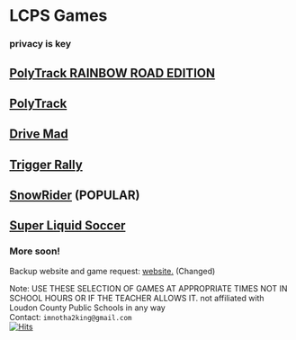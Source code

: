 # LCPS Games
### privacy is key
## [ PolyTrack RAINBOW ROAD EDITION ](https://lcpsgames.github.io/PolyTrackRainbowRoad/) 
## [PolyTrack](https://lcpsgames.github.io/polytrack/) 
## [ Drive Mad ](https://lcpsgames.github.io/drivemad/) 
## [ Trigger Rally ](https://lcpsgames.github.io/TriggerRally/) 
## [ SnowRider](https://lcpsgames.github.io/snowrider/) (POPULAR)
## [ Super Liquid Soccer ](https://lcpsgames.github.io/superliquidsoccer/) 
### More soon!
Backup website and game request: [website.](https://docs.google.com/document/d/1bVdtWv8hu4p9zzFy7bOQjRyyAKAwTiXCeLMcj3WdIx4/edit?usp=sharing) (Changed)






Note: USE THESE SELECTION OF GAMES AT APPROPRIATE TIMES NOT IN SCHOOL HOURS OR IF THE TEACHER ALLOWS IT.
not affiliated with Loudon County Public Schools in any way                                                                                                                  
Contact: `imnotha2king@gmail.com`                                                                                    
[![Hits](https://hits.seeyoufarm.com/api/count/incr/badge.svg?url=https%3A%2F%2Flcpsgames.github.io%2Fgames%2F&count_bg=%2379C83D&title_bg=%23555555&icon=&icon_color=%23E7E7E7&title=hits&edge_flat=false)](https://hits.seeyoufarm.com)  
